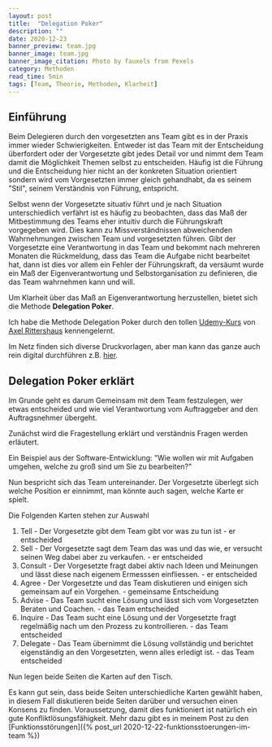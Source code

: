 ```yaml
---
layout: post
title:  "Delegation Poker"
description: ""
date: 2020-12-23
banner_preview: team.jpg
banner_image: team.jpg
banner_image_citation: Photo by fauxels from Pexels
category: Methoden
read_time: 5min
tags: [Team, Theorie, Methoden, Klarheit]
---
```

## Einführung
Beim Delegieren durch den vorgesetzten ans Team gibt es in der Praxis immer wieder Schwierigkeiten. Entweder ist das Team mit der Entscheidung überfordert oder der Vorgesetzte gibt jedes Detail vor und nimmt dem Team damit die Möglichkeit Themen selbst zu entscheiden. Häufig ist die Führung und die Entscheidung hier nicht an der konkreten Situation orientiert sondern wird vom Vorgesetzten immer gleich gehandhabt, da es seinem "Stil", seinem Verständnis von Führung, entspricht.

Selbst wenn der Vorgesetzte situativ führt und je nach Situation unterschiedlich verfährt ist es häufig zu beobachten, dass das Maß der Mitbestimmung des Teams eher intuitiv durch die Führungskraft vorgegeben wird. Dies kann zu Missverständnissen abweichenden Wahrnehmungen zwischen Team und vorgesetzten führen. Gibt der Vorgesetzte eine Verantwortung in das Team und bekommt nach mehreren Monaten die Rückmeldung, dass das Team die Aufgabe nicht bearbeitet hat, dann ist dies vor allem ein Fehler der Führungskraft, da versäumt wurde ein Maß der Eigenverantwortung und Selbstorganisation zu definieren, die das Team wahrnehmen kann und will.

Um Klarheit über das Maß an Eigenverantwortung herzustellen, bietet sich die Methode **Delegation Poker**.

Ich habe die Methode Delegation Poker durch den tollen [Udemy-Kurs](https://www.udemy.com/course/teambuilding-teamarbeit-workhacks/) von [Axel Rittershaus](https://www.targetter.de/ueber-uns/ueber-axel-rittershaus/) kennengelernt.

Im Netz finden sich diverse Druckvorlagen, aber man kann das ganze auch rein digital durchführen z.B. [hier](http://www.delegationpoker.com/join.html).

## Delegation Poker erklärt

Im Grunde geht es darum Gemeinsam mit dem Team festzulegen, wer etwas entscheided und wie viel Verantwortung vom Auftraggeber and den Auftragsnehmer übergeht.

Zunächst wird die Fragestellung erklärt und verständnis Fragen werden erläutert. 

Ein Beispiel aus der Software-Entwicklung: "Wie wollen wir mit Aufgaben umgehen, welche zu groß sind um Sie zu bearbeiten?"

Nun bespricht sich das Team untereinander. Der Vorgesetzte überlegt sich welche Position er einnimmt, man könnte auch sagen, welche Karte er spielt.

Die Folgenden Karten stehen zur Auswahl
1. Tell - Der Vorgesetzte gibt dem Team gibt vor was zu tun ist  - er entscheided
2. Sell - Der Vorgesetzte sagt dem Team das was und das wie, er versucht seinen Weg dabei aber zu verkaufen. - er entscheided
3. Consult - Der Vorgesetzte fragt dabei aktiv nach Ideen und Meinungen und lässt diese nach eigenem Ermesssen einfliessen. - er entscheided
4. Agree - Der Vorgesetzte und das Team diskutieren und einigen sich gemeinsam auf ein Vorgehen. - gemeinsame Entscheidung
5. Advise - Das Team sucht eine Lösung und lässt sich vom Vorgesetzten Beraten und Coachen. - das Team entscheided
6. Inquire - Das Team sucht eine Lösung und der Vorgesetzte fragt regelmäßig nach um den Prozess zu kontrollieren. - das Team entscheided
7. Delegate - Das Team übernimmt die Lösung vollständig und berichtet eigenständig an den Vorgesetzten, wenn alles erledigt ist. - das Team entscheided

Nun legen beide Seiten die Karten auf den Tisch. 

Es kann gut sein, dass beide Seiten unterschiedliche Karten gewählt haben, in diesem Fall diskutieren beide Seiten darüber und versuchen einen Konsens zu finden. Voraussetzung, damit dies funktioniert ist natürlich ein gute Konfliktlösungsfähigkeit. Mehr dazu gibt es in meinem Post zu den [Funktionsstörungen]({% post_url 2020-12-22-funktionsstoerungen-im-team %})